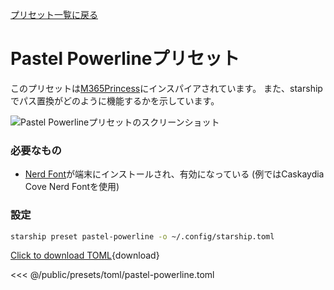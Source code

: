 [プリセット一覧に戻る](./#pastel-powerline)

# Pastel Powerlineプリセット

このプリセットは[M365Princess](https://github.com/JanDeDobbeleer/oh-my-posh/blob/main/themes/M365Princess.omp.json)にインスパイアされています。 また、starshipでパス置換がどのように機能するかを示しています。

![Pastel Powerlineプリセットのスクリーンショット](/presets/img/pastel-powerline.png)

### 必要なもの

- [Nerd Font](https://www.nerdfonts.com/)が端末にインストールされ、有効になっている (例ではCaskaydia Cove Nerd Fontを使用)

### 設定

```sh
starship preset pastel-powerline -o ~/.config/starship.toml
```

[Click to download TOML](/presets/toml/pastel-powerline.toml){download}

<<< @/public/presets/toml/pastel-powerline.toml
